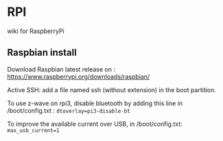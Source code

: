 # RPI
wiki for RaspberryPi


## Raspbian install

Download Raspbian latest release on : https://www.raspberrypi.org/downloads/raspbian/

Active SSH: add a file named ssh (without extension) in the boot partition.

To use z-wave on rpi3, disable bluetooth by adding this line in /boot/config.txt :
`dtoverlay=pi3-disable-bt`

To improve the available current over USB, in /boot/config.txt: `max_usb_current=1`

